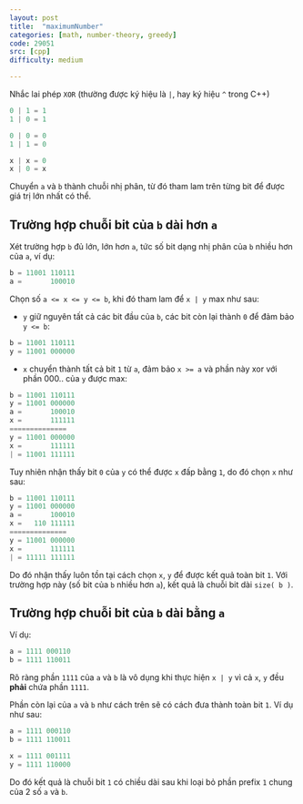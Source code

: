 ```yaml
---
layout: post
title:  "maximumNumber"
categories: [math, number-theory, greedy]
code: 29051
src: [cpp]
difficulty: medium

---
```


Nhắc lai phép `XOR` (thường được ký hiệu là `|`, hay ký hiệu `^` trong C++)

```js
0 | 1 = 1
1 | 0 = 1

0 | 0 = 0
1 | 1 = 0

x | x = 0
x | 0 = x
```

Chuyển `a` và `b` thành chuỗi nhị phân, từ đó tham lam trên từng bit để được giá trị lớn nhất có thể.

## Trường hợp chuỗi bit của `b` dài hơn `a`

Xét trường hợp `b` đủ lớn, lớn hơn `a`, tức số bit dạng nhị phân của `b` nhiều hơn của `a`, ví dụ:

```js
b = 11001 110111
a =       100010
```

Chọn số `a <= x <= y <= b`, khi đó tham lam để `x | y` max như sau:
+ `y` giữ nguyên tất cả các bit đầu của `b`, các bit còn lại thành `0` để đảm bảo `y <= b`:

```js
b = 11001 110111
y = 11001 000000
```

+ `x` chuyển thành tất cả bit `1` từ `a`, đảm bảo `x >= a` và phần này xor với phần 000.. của `y` được max:

```js
b = 11001 110111
y = 11001 000000
a =       100010
x =       111111
==============
y = 11001 000000
x =       111111
| = 11001 111111
```

Tuy nhiên nhận thấy bit `0` của `y` có thể được `x` đấp bằng `1`, do đó chọn `x` như sau:

```js
b = 11001 110111
y = 11001 000000
a =       100010
x =   110 111111
==============
y = 11001 000000
x =       111111
| = 11111 111111
```

Do đó nhận thấy luôn tồn tại cách chọn `x`, `y` để được kết quả toàn bit `1`. Với trường hợp này (số bit của `b` nhiều hơn `a`), kết quả là chuỗi bit dài `size( b )`.


## Trường hợp chuỗi bit của `b` dài bằng `a`

Ví dụ:

```js
a = 1111 000110
b = 1111 110011
```

Rõ ràng phần `1111` của `a` và `b` là vô dụng khi thực hiện `x | y` vì cả `x`, `y` đều **phải** chứa phần `1111`.

Phần còn lại của `a` và `b` như cách trên sẽ có cách đưa thành toàn bit `1`. Ví dụ như sau:

```js
a = 1111 000110
b = 1111 110011

x = 1111 001111
y = 1111 110000
```

Do đó kết quả là chuỗi bit `1` có chiều dài sau khi loại bỏ phần prefix `1` chung của 2 số `a` và `b`.
